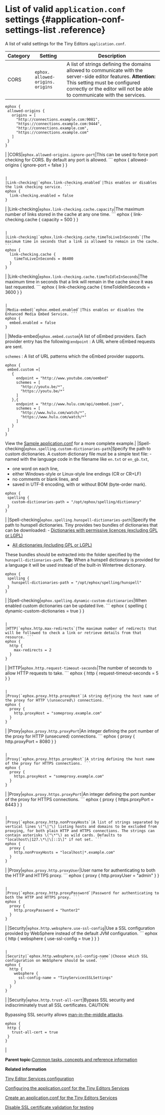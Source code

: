 # List of valid `application.conf` settings {#application-conf-settings-list .reference}

A list of valid settings for the Tiny Editors `application.conf`.

|Category|Setting|Description|
|--------|-------|-----------|
|CORS|`ephox.​allowed-origins.​origins`|A list of strings defining the domains allowed to communicate with the server-side editor features. **Attention:** This setting must be configured correctly or the editor will not be able to communicate with the services.

 ```
ephox {
  allowed-origins {
    origins = [
      "http://connections.example.com:9081",
      "https://connections.example.com:9444",
      "http://connections.example.com",
      "https://connections.example.com"
    ]
  }
}
```

|
|CORS|`ephox.​allowed-origins.​ignore-port`|This can be used to force port checking for CORS. By default any port is allowed. ```
ephox {
  allowed-origins {
    ignore-port = false
  }
}
```

|
|Link-checking|`ephox.​link-checking.​enabled`|This enables or disables the link checking service. ```
ephox {
  link-checking.enabled = false
}
```

|
|Link-checking|`ephox.​link-checking.​cache.​capacity`|The maximum number of links stored in the cache at any one time. ```
ephox {
  link-checking.cache {
    capacity = 500
  }
}
```

|
|Link-checking|`ephox.​link-checking.​cache.​timeToLiveInSeconds`|The maximum time in seconds that a link is allowed to remain in the cache. ```
ephox {
  link-checking.cache {
    timeToLiveInSeconds = 86400
  }
}
```

|
|Link-checking|`ephox.​link-checking.​cache.​timeToIdleInSeconds`|The maximum time in seconds that a link will remain in the cache since it was last requested. ```
ephox {
  link-checking.cache {
    timeToIdleInSeconds = 3600
  }
}
```

|
|Media-embed|`ephox.​embed.​enabled`|This enables or disables the Enhanced Media Embed Service. ```
ephox {
  embed.enabled = false
}
```

|
|Media-embed|`ephox.​embed.​custom`|A list of oEmbed providers. Each provider entry has the following:`endpoint`
:   A URL where oEmbed requests are sent.

`schemes`
:   A list of URL patterns which the oEmbed provider supports.

 ```
ephox {
  embed.custom =[
    {
      endpoint = "http://www.youtube.com/oembed"
      schemes = [
        "http://youtu.be/*",
        "https://youtu.be/*"
      ]
    },{
      endpoint = "http://www.hulu.com/api/oembed.json",
      schemes = [
        "http://www.hulu.com/watch/*",
        "https://www.hulu.com/watch/*"
      ]
    }
  ]
}
```

 View the [Sample application.conf](r_application-conf-samples.md) for a more complete example.|
|Spell-checking|`ephox.​spelling.​custom-dictionaries-path`|Specify the path to custom dictionaries. A custom dictionary file must be a simple text file: -   named with the language code in the filename like `en.txt` or `en_gb.txt`,
-   one word on each line,
-   either Windows-style or Linux-style line endings \(CR or CR+LF\)
-   no comments or blank lines, and
-   saved in UTF-8 encoding, with or without BOM \(byte-order mark\).

 ```
ephox {
  spelling {
    custom-dictionaries-path = "/opt/ephox/spelling/dictionary"
  }
}
```

|
|Spell-checking|`ephox.​spelling.​hunspell-dictionaries-path`|Specify the path to hunspell dictionaries. Tiny provides two bundles of dictionaries that can be downloaded: -   [Dictionaries with permissive licences \(excluding GPL or LGPL\)](https://download.tiny.cloud/hunspell/latest/hunspell-dictionaries-approved.zip)
-   [All dictionaries \(including GPL or LGPL\)](https://download.tiny.cloud/hunspell/latest/hunspell-dictionaries-all.zip)

 These bundles should be extracted into the folder specified by the `hunspell-dictionaries-path`. **Tip:** When a hunspell dictionary is provided for a language it will be used instead of the built-in Wintertree dictionary.

 ```
ephox {
  spelling {
    hunspell-dictionaries-path = "/opt/ephox/spelling/hunspell"
  }
}
```

|
|Spell-checking|`ephox.​spelling.​dynamic-custom-dictionaries`|When enabled custom dictionaries can be updated live. ```
ephox {
  spelling {
    dynamic-custom-dictionaries = true
  }
}
```

|
|HTTP|`ephox.​http.​max-redirects`|The maximum number of redirects that will be followed to check a link or retrieve details from that resource. ```
ephox {
  http {
    max-redirects = 2
  }
}
```

|
|HTTP|`ephox.​http.​request-timeout-seconds`|The number of seconds to allow HTTP requests to take. ```
ephox {
  http {
    request-timeout-seconds = 5
  }
}
```

|
|Proxy|`ephox.​proxy.​http.​proxyHost`|A string defining the host name of the proxy for HTTP \(unsecured\) connections. ```
ephox {
  proxy {
    http.proxyHost = "someproxy.example.com"
  }
}
```

|
|Proxy|`ephox.​proxy.​http.​proxyPort`|An integer defining the port number of the proxy for HTTP \(unsecured\) connections. ```
ephox {
  proxy {
    http.proxyPort = 8080
  }
}
```

|
|Proxy|`ephox.​proxy.​https.​proxyHost`|A string defining the host name of the proxy for HTTPS connections. ```
ephox {
  proxy {
    https.proxyHost = "someproxy.example.com"
  }
}
```

|
|Proxy|`ephox.​proxy.​https.​proxyPort`|An integer defining the port number of the proxy for HTTPS connections. ```
ephox {
  proxy {
    https.proxyPort = 8443
  }
}
```

|
|Proxy|`ephox.​proxy.​http.​nonProxyHosts`|A list of strings separated by vertical lines \("\|"\) listing hosts and domains to be excluded from proxying, for both plain HTTP and HTTPS connections. The strings can contain asterisks \("\*"\) as wild cards. Defaults to "localhost\|127.\*\|\[::1\]" if not set. ```
ephox {
  proxy {
    http.nonProxyHosts = "localhost|*.example.com"
  }
}
```

|
|Proxy|`ephox.​proxy.​http.​proxyUser`|User name for authenticating to both the HTTP and HTTPS proxy. ```
ephox {
  proxy {
    http.proxyUser = "admin"
  }
}
```

|
|Proxy|`ephox.​proxy.​http.​proxyPassword`|Password for authenticating to both the HTTP and HTTPS proxy. ```
ephox {
  proxy {
    http.proxyPassword = "hunter2"
  }
}
```

|
|Security|`ephox.​http.​websphere.​use-ssl-config`|Use a SSL configuration provided by WebSphere instead of the default JVM configuration. ```
ephox {
  http {
    websphere {
      use-ssl-config = true
    }
  }
}
```

|
|Security|`ephox.​http.​websphere.​ssl-config-name`|Choose which SSL configuration on WebSphere should be used. ```
ephox {
  http {
    websphere {
      ssl-config-name = "TinyServicesSSLSettings"
    }
  }
}
```

|
|Security|`ephox.​http.​trust-all-cert`|Bypass SSL security and indiscriminately trust all SSL certificates. CAUTION:

Bypassing SSL security allows [man-in-the-middle attacks](https://en.wikipedia.org/wiki/Man-in-the-middle_attack).

 ```
ephox {
  http {
    trust-all-cert = true
  }
}
```

|

**Parent topic:**[Common tasks, concepts and reference information](r_appendix.md)

**Related information**  


[Tiny Editor Services configuration](c_application-conf.md)

[Configuring the application.conf for the Tiny Editors Services](t_01-setup_02-services_01-appconf_00-summary.md)

[Create an application.conf for the Tiny Editors Services](t_01-setup_02-services_01-appconf_01-create-an-application-conf.md)

[Disable SSL certificate validation for testing](t_disable-certificate-validation-for-testing.md)

